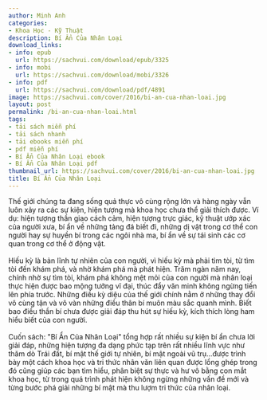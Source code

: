 ```yaml
---
author: Minh Anh
categories:
- Khoa Học - Kỹ Thuật
description: Bí Ẩn Của Nhân Loại
download_links:
- info: epub
  url: https://sachvui.com/download/epub/3325
- info: mobi
  url: https://sachvui.com/download/mobi/3326
- info: pdf
  url: https://sachvui.com/download/pdf/4891
image: https://sachvui.com/cover/2016/bi-an-cua-nhan-loai.jpg
layout: post
permalink: /bi-an-cua-nhan-loai.html
tags:
- tải sách miễn phí
- tải sách nhanh
- tải ebooks miễn phí
- pdf miễn phí
- Bí Ẩn Của Nhân Loại ebook
- Bí Ẩn Của Nhân Loại pdf
thumbnail_url: https://sachvui.com/cover/2016/bi-an-cua-nhan-loai.jpg
title: Bí Ẩn Của Nhân Loại
---
```


 <div class="item-desc text-justify"> <p>Thế giới chúng ta đang sống quả thực vô cùng rộng lớn và hàng ngày vẫn luôn xảy ra các sự kiện, hiện tượng mà khoa học chưa thể giải thích được. Ví dụ: hiện tượng thần giao cách cảm, hiện tượng trực giác, kỹ thuật ướp xác của người xưa, bí ẩn về những tảng đá biết đi, những dị vật trong cơ thể con người hay sự huyền bí trong các ngôi nhà ma, bí ẩn về sự tái sinh các cơ quan trong cơ thể ở động vật.<br><br>Hiếu kỳ là bản lĩnh tự nhiên của con người, vì hiếu kỳ mà phải tìm tòi, từ tìm tòi đến khám phá, và nhờ khám phá mà phát hiện. Trăm ngàn năm nay, chính nhờ sự tìm tòi, khám phá không mệt mỏi của con người mà nhân loại thực hiện được bao mộng tưởng vĩ đại, thúc đẩy văn minh không ngừng tiến lên phía trước. Những điều kỳ diệu của thế giới chính nằm ở những thay đổi vô cùng tận và vô vàn những điều thân bí muôn màu sắc quanh mình. Biết bao điều thần bí chưa được giải đáp thu hút sự hiếu kỳ, kích thích lòng ham hiểu biết của con người.<br><br>Cuốn sách: "Bí Ẩn Của Nhân Loại" tổng hợp rất nhiều sự kiện bí ẩn chưa lời giải đáp, những hiện tượng đa dạng phức tạp trên rất nhiều lĩnh vực như thăm dò Trái đất, bí mật thế giới tự nhiên, bí mật ngoài vũ trụ...được trình bày một cách khoa học và tri thức nhân văn liên quan được lồng ghép trong đó cũng giúp các bạn tìm hiểu, phân biệt sự thực và hư vô bằng con mắt khoa học, từ trong quá trình phát hiện không ngừng những vấn đề mới và từng bước phá giải những bí mật mà thu lượm tri thức của nhân loại. </p> </div>